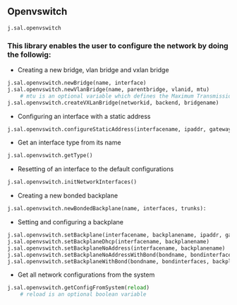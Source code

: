 ## Openvswitch

```
j.sal.openvswitch
```

### This library enables the user to configure the network by doing the followig:

* Creating a new bridge, vlan bridge and vxlan bridge

```py
j.sal.openvswitch.newBridge(name, interface)
j.sal.openvswitch.newVlanBridge(name, parentbridge, vlanid, mtu)
    # mtu is an optional variable which defines the Maximum Transmission Unit of the new Vlan Bridge with a default of 1500
j.sal.openvswitch.createVXLanBridge(networkid, backend, bridgename)
```

* Configuring an interface with a static address

```py
j.sal.openvswitch.configureStaticAddress(interfacename, ipaddr, gateway)
```

* Get an interface type from its name

```py
j.sal.openvswitch.getType()
```

* Resetting of an interface to the default configurations

```py
j.sal.openvswitch.initNetworkInterfaces()
```

* Creating a new bonded backplane

```py
j.sal.openvswitch.newBondedBackplane(name, interfaces, trunks):
```

* Setting and configuring a backplane

```py
j.sal.openvswitch.setBackplane(interfacename, backplanename, ipaddr, gateway)
j.sal.openvswitch.setBackplaneDhcp(interfacename, backplanename)
j.sal.openvswitch.setBackplaneNoAddress(interfacename, backplanename)
j.sal.openvswitch.setBackplaneNoAddressWithBond(bondname, bondinterfaces, backplanename)
j.sal.openvswitch.setBackplaneWithBond(bondname, bondinterfaces, backplanename, ipaddr, gateway)
```

* Get all network configurations from the system

```py
j.sal.openvswitch.getConfigFromSystem(reload)
    # reload is an optional boolean variable
```